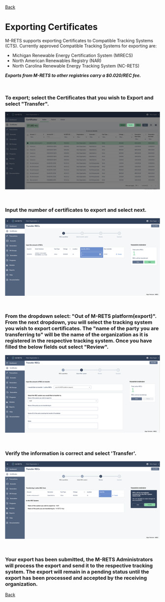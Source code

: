 [Back](https://mrets.github.io/Help/index)

# Exporting Certificates

M-RETS supports exporting Certificates to Compatible Tracking Systems (CTS). Currently approved Compatible Tracking Systems for exporting are:

-   Michigan Renewable Energy Certification System (MIRECS)
-   North American Renewables Registry (NAR)
-   North Carolina Renewable Energy Tracking System (NC-RETS)

***Exports from M-RETS to other registries carry a $0.020/REC fee.***

<br>

### To export; select the Certificates that you wish to Export and select "Transfer".

![](https://github.com/markmrets/photos/blob/master/export%201%20.png?raw=true)

<br>

### Input the number of certificates to export and select next. 

![](https://github.com/markmrets/photos/blob/master/export%202.png?raw=true)


<br>

### From the dropdown select: "Out of M-RETS platform(export)". From the next dropdown, you will select the tracking system you wish to export certificates. The "name of the party you are transferring to" will be the name of the organization as it is registered in the respective tracking system. Once you have filled the below fields out select "Review". 

![](https://github.com/markmrets/photos/blob/master/export%203.png?raw=true)


<br>

### Verify the information is correct and select 'Transfer'.

![](https://github.com/markmrets/photos/blob/master/export%204%20.png?raw=true)

<br>

### Your export has been submitted, the M-RETS Administrators will process the export and send it to the respective tracking system. The export will remain in a pending status until the export has been processed and accepted by the receiving organization.

[Back](https://mrets.github.io/Help/index)

